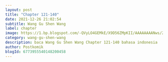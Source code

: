 ```yaml
---
layout: post 
title: "Chapter 121-140"
date: 2021-12-26 21:02:54
subtitle: Wang Gu Shen Wang
label: chapter
image: https://1.bp.blogspot.com/-QVyLO4GEMkE/X9D56ZMpKII/AAAAAAAANws/26GZ-wvJVkgzlyCY-2jokbGcw2nyiPvXgCLcBGAsYHQ/s72-c/2526-bl921123-1.jpg
category: wang-gu-shen-wang
description: baca Wang Gu Shen Wang Chapter 121-140 bahasa indonesia 
author: Postkomik
blogId: 6773955540148200458
---
```

